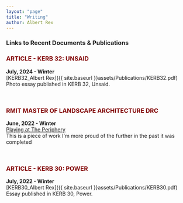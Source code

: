 ```yaml
---
layout: "page"
title: "Writing"
author: Albert Rex
---
```


### Links to Recent Documents & Publications
### <span style="color:maroon">ARTICLE - KERB 32: UNSAID </span>

**July, 2024 - Winter**
<br />
[KERB32_Albert Rex]({{ site.baseurl }}assets/Publications/KERB32.pdf)
<br />Photo essay published in KERB 32, Unsaid.
<br />

<br />

### <span style="color:maroon">RMIT MASTER OF LANDSCAPE ARCHITECTURE DRC </span>

**June, 2022 - Winter**
<br />
[Playing at The Periphery](https://issuu.com/albertmrex/docs/s3602426_albertrex_projectb_playing_at_the_periphe)
<br />
This is a piece of work I'm more proud of the further in the past it was completed

<br />

### <span style="color:maroon">ARTICLE - KERB 30: POWER </span>

**July, 2022 - Winter**
<br />
[KERB30_Albert Rex]({{ site.baseurl }}assets/Publications/KERB30.pdf)
<br />
Essay published in KERB 30, Power.
<br />

